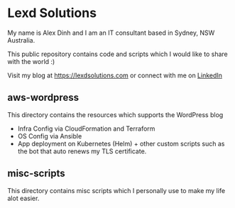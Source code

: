 # Lexd Solutions
My name is Alex Dinh and I am an IT consultant based in Sydney, NSW Australia.

This public repository contains code and scripts which I would like to share with the world :)

Visit my blog at https://lexdsolutions.com or connect with me on [LinkedIn](https://www.linkedin.com/in/lexd88/)

## aws-wordpress
This directory contains the resources which supports the WordPress blog
- Infra Config via CloudFormation and Terraform
- OS Config  via Ansible
- App deployment on Kubernetes (Helm) + other custom scripts such as the bot that auto renews my TLS certificate.

## misc-scripts
This directory contains misc scripts which I personally use to make my life alot easier.
